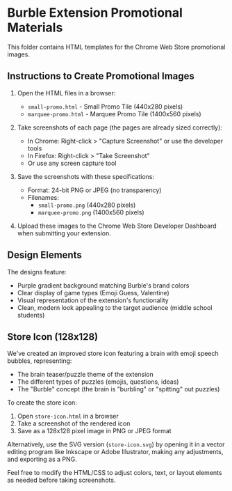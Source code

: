 # Burble Extension Promotional Materials

This folder contains HTML templates for the Chrome Web Store promotional images.

## Instructions to Create Promotional Images

1. Open the HTML files in a browser:
   - `small-promo.html` - Small Promo Tile (440x280 pixels)
   - `marquee-promo.html` - Marquee Promo Tile (1400x560 pixels)

2. Take screenshots of each page (the pages are already sized correctly):
   - In Chrome: Right-click > "Capture Screenshot" or use the developer tools
   - In Firefox: Right-click > "Take Screenshot" 
   - Or use any screen capture tool

3. Save the screenshots with these specifications:
   - Format: 24-bit PNG or JPEG (no transparency)
   - Filenames: 
     - `small-promo.png` (440x280 pixels)
     - `marquee-promo.png` (1400x560 pixels)

4. Upload these images to the Chrome Web Store Developer Dashboard when submitting your extension.

## Design Elements

The designs feature:
- Purple gradient background matching Burble's brand colors
- Clear display of game types (Emoji Guess, Valentine)
- Visual representation of the extension's functionality
- Clean, modern look appealing to the target audience (middle school students)

## Store Icon (128x128)

We've created an improved store icon featuring a brain with emoji speech bubbles, representing:
- The brain teaser/puzzle theme of the extension
- The different types of puzzles (emojis, questions, ideas)
- The "Burble" concept (the brain is "burbling" or "spitting" out puzzles)

To create the store icon:
1. Open `store-icon.html` in a browser
2. Take a screenshot of the rendered icon
3. Save as a 128x128 pixel image in PNG or JPEG format

Alternatively, use the SVG version (`store-icon.svg`) by opening it in a vector editing program like Inkscape or Adobe Illustrator, making any adjustments, and exporting as a PNG.

Feel free to modify the HTML/CSS to adjust colors, text, or layout elements as needed before taking screenshots.